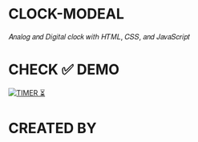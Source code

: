 # CLOCK-MODEAL
𝐴𝑛𝑎𝑙𝑜𝑔 𝑎𝑛𝑑 𝐷𝑖𝑔𝑖𝑡𝑎𝑙 𝑐𝑙𝑜𝑐𝑘 𝑤𝑖𝑡ℎ 𝐻𝑇𝑀𝐿, 𝐶𝑆𝑆, 𝑎𝑛𝑑 𝐽𝑎𝑣𝑎𝑆𝑐𝑟𝑖𝑝𝑡

# CHECK ✅ DEMO
[![TIMER ⏳](https://img.shields.io/badge/CLOCK-003245?style=flat&labelColor=224242&logoColor=white&square&logo=google)](https://social-mechanic-1997.github.io/CLOCK-MODEAL/)&nbsp;
# CREATED BY
